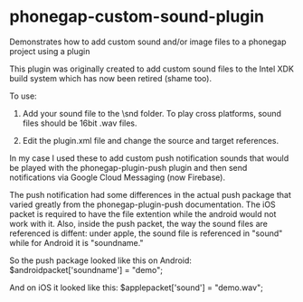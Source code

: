 # phonegap-custom-sound-plugin
Demonstrates how to add custom sound and/or image files to a phonegap project using a plugin

This plugin was originally created to add custom sound files to the Intel XDK build system which has now been retired (shame too).

To use:

1) Add your sound file to the \snd folder. To play cross platforms, sound files should be 16bit .wav files.

2) Edit the plugin.xml file and change the source and target references.

In my case I used these to add custom push notification sounds that would be played with the phonegap-plugin-push plugin and then send notifications via Google Cloud Messaging (now Firebase).

The push notification had some differences in the actual push package that varied greatly from the phonegap-plugin-push documentation. The iOS packet is required to have the file extention while the android would not work with it.  Also, inside the push packet, the way the sound files are referenced is diffent: under apple, the sound file is referenced in "sound" while for Android it is "soundname."

So the push package looked like this on Android:
$androidpacket['soundname'] = "demo";

And on iOS it looked like this:
$applepacket['sound'] = "demo.wav";

